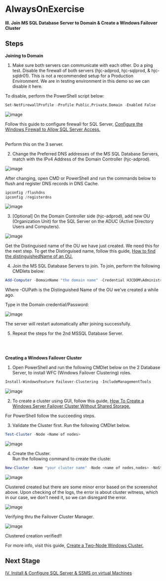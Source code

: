 # AlwaysOnExercise

**III. Join MS SQL Database Server to Domain & Create a Windows Failover Cluster**
<br/>

**Steps**
------------------------------------------------------------------------------------------------------------------------------------
**Joining to Domain**

1. Make sure both servers can communicate with each other. Do a ping test. Disable the firewall of both servers (hjc-adprod, hjc-sqlprod, & hjc-sqldr01). This is not a recommended setup for a Production Environment. We are in testing environment in this demo so we can disable it here. <br/>

To disable, perform the PowerShell script below: <br/>
```PowerShell
Set-NetFirewallProfile -Profile Public,Private,Domain -Enabled False
```
![image](https://user-images.githubusercontent.com/95063830/172056165-32b69b43-f1fd-416e-862f-8e7091b941be.png)
 <br/>
 
Follow this guide to configure firewall for SQL Server, [Configure the Windows Firewall to Allow SQL Server Access.](https://docs.microsoft.com/en-us/sql/sql-server/install/configure-the-windows-firewall-to-allow-sql-server-access?view=sql-server-ver16) <br/>
 <br/>
 
Perform this on the 3 server.

2. Change the Preferred DNS addresses of the MS SQL Database Servers, match with the IPv4 Address of the Domain Controller (hjc-adprod). 

![image](https://user-images.githubusercontent.com/95063830/172056382-1406bdb8-7f1e-4d1a-bd51-596b61bb4257.png)

After changing, open CMD or PowerShell and run the commands below to flush and register DNS records in DNS Cache.

```PowerShell
ipconfig /flushdns
ipconfig /registerdns
```
![image](https://user-images.githubusercontent.com/95063830/172056509-06c95782-a0d4-46f1-ba38-432cda8111be.png)


3. [Optional] On the Domain Controller side (hjc-adprod), add new OU (Organization Unit) for the SQL Server on the ADUC (Active Directory Users and Computers).

![image](https://user-images.githubusercontent.com/95063830/172057337-d5fa251f-a205-4596-9d8a-5044997b7137.png)

Get the Distinguised name of the OU we have just created. We need this for the next step. To get the Distinguised name, follow this guide, [How to find the distinguishedName of an OU.](https://support.xink.io/support/solutions/articles/1000246165-how-to-find-the-distinguishedname-of-an-ou-)


4. Join the MS SQL Database Servers to join. To join, perform the following CMDlets below:

```PowerShell
Add-Computer -DomainName "the domain name" -Credential HJCDOM\Administrator -OUPath "OU=SQL Server,OU=SQL Server,DC=hjcdom,DC=local" -Restart
```
Where -OUPath is the Distinguished Name of the OU we've created a while ago.

Type in the Domain credential/Password:

![image](https://user-images.githubusercontent.com/95063830/172058816-41999c2e-5358-4605-b6dc-7fe34a243311.png)

The server will restart automatically after joining successfully.

5. Repeat the steps for the 2nd MSSQL Database Server.<br/>
<br/>
<br/>



**Creating a Windows Failover Cluster**

1. Open PowerShell and run the following CMDlet below on the 2 Database Server, to install WFC (Windows Failover Clustering) roles.

```PowerShell
Install-WindowsFeature Failover-Clustering -IncludeManagementTools
```
![image](https://user-images.githubusercontent.com/95063830/172080500-0a3653c2-a109-49fc-9f06-37d1ed2aacd0.png)

2. To create a cluster using GUI, follow this guide, [How To Create a Windows Server Failover Cluster Without Shared Storage.](https://redmondmag.com/articles/2014/07/14/windows-server-failover-cluster.aspx)

For PowerShell follow the succeeding steps.

3. Validate the Cluster first. Run the following CMDlet below.

```PowerShell
Test-Cluster -Node <Name of nodes>
```
![image](https://user-images.githubusercontent.com/95063830/172083619-44671259-f307-4ade-8db0-0478b0f05c14.png)

4. Create the Cluster. <br/>
Run the following command to create the cluste:

```PowerShell
New-Cluster -Name "your cluster name" -Node <name of nodes,nodes> -NoStorage -StaticAddress 192.168.10.130
```
![image](https://user-images.githubusercontent.com/95063830/172085190-3b17e090-0e86-4c5e-a48c-25aa4760b05d.png)

Clustered created but there are some minor error based on the screenshot above. Upon checking of the logs, the error is about cluster witness, which in our case, we don't need it, so we can disregard the error.

![image](https://user-images.githubusercontent.com/95063830/172085131-6b63e9f5-9e36-402b-8bd9-be2b51a7bf84.png)

Verifying thru the Failover Cluster Manager.

![image](https://user-images.githubusercontent.com/95063830/172085248-52970aaf-df75-4617-8631-48868f5f0e32.png)

Clustered creation verified!!

For more info, visit this guide, [Create a Two-Node Windows Cluster.](https://argonsys.com/microsoft-cloud/articles/create-two-node-windows-cluster/)

**Next Stage**
------------------------------------------------------------------------------------------------------------------------------------

[IV. Install & Configure SQL Server & SSMS on virtual Machines](https://github.com/fortehub/AlwaysOnPractice/blob/e77e7461f693bedf89bc4c02019e6ef2189619e6/IV.%20Install%20&%20Configure%20SQL%20Server%20&%20SSMS%20on%20virtual%20Machines.md)






